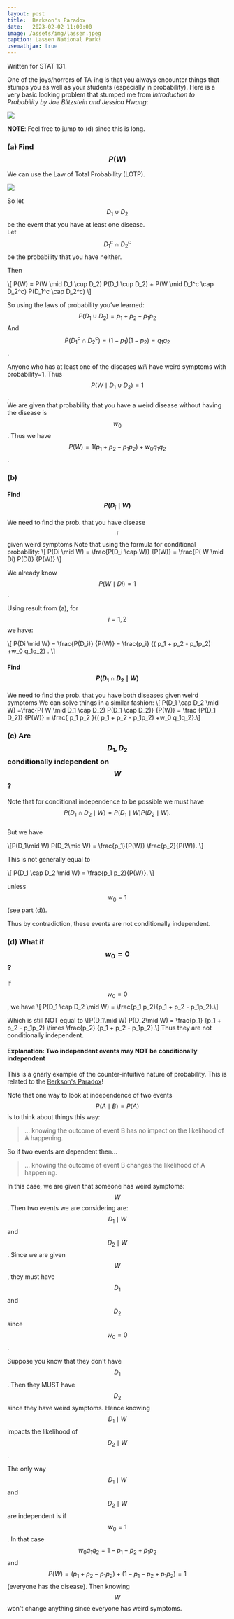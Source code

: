 ```yaml
---
layout: post
title:  Berkson's Paradox
date:   2023-02-02 11:00:00
image: /assets/img/lassen.jpeg
caption: Lassen National Park!
usemathjax: true
---
```


Written for STAT 131.

One of the joys/horrors of TA-ing is that you always encounter things that stumps you as well as your students (especially in probability). Here is a very basic looking problem that stumped me from *Introduction to Probability by Joe Blitzstein and Jessica Hwang*:
<br />


![]({{site.baseurl}}/assets/img/berkson/p37.png)

**NOTE**: Feel free to jump to (d) since this is long.


### (a) Find $$P(W)$$

We can use the Law of Total Probability (LOTP).


![]({{site.baseurl}}/assets/img/berkson/LOPT.png)

So let $$D_1 \cup D_2$$ be the event that you have at least one disease.  
Let $$D_1^c \cap D_2^c$$ be the probability that you have neither.

Then  

\\[ P(W) = P(W \mid D_1 \cup D_2) P(D_1 \cup D_2) + P(W \mid D_1^c \cap D_2^c) P(D_1^c \cap D_2^c) \\]


So using the laws of probability you’ve learned:
 $$P(D_1 \cup D_2) = p_1  + p_2 - p_1p_2$$   And $$P(D_1^c \cap D_2^c)=(1-p_1 )(1-p_2) = q_1q_2$$.

Anyone who has at least one of the diseases *will* have weird symptoms with probability=1.
Thus $$P(W \mid D_1 \cup D_2) =1$$.   
We are given that probability that you have a weird disease without having the disease is $$w_0$$.
Thus we have $$P(W) = 1 ( p_1  + p_2 - p_1p_2) + w_0 q_1 q_2$$.  


### (b)
#### Find $$P(D_i \mid W)$$

We need to find the prob. that you have disease $$i$$ given weird symptoms
Note that using the formula for conditional probability:
 \\[ P(Di \mid W) = \frac{P(D_i \cap W)} {P(W)} = \frac{P( W \mid Di) P(Di)}  {P(W)}   \\]

We already know $$P( W \mid Di)= 1$$.  

Using result from (a), for $$i=1,2$$ we have:

 \\[ P(Di \mid W) = \frac{P(D_i)}  {P(W)} = \frac{p_i} {( p_1  + p_2 - p_1p_2) +w_0 q_1q_2}  . \\]


#### Find $$P(D_1 \cap D_2 \mid W)$$
We need to find the prob. that you have both diseases given weird symptoms
We can solve things in a similar fashion:
\\[ P(D_1 \cap D_2 \mid W) =\frac{P( W \mid D_1 \cap D_2) P(D_1 \cap D_2)}  {P(W)}   = \frac {P(D_1 D_2)} {P(W)} = \frac{ p_1 p_2 }{( p_1  + p_2 - p_1p_2) +w_0 q_1q_2}.\\]


###  (c)  Are $$D_1, D_2$$ conditionally independent on $$W$$?

 Note that for conditional independence to be possible we must have
 $$P(D_1 \cap D_2\mid W) = P(D_1\mid W)  P(D_2\mid W).$$   
But we have

\\[P(D_1\mid W)  P(D_2\mid W)  = \frac{p_1}{P(W)}    \frac{p_2}{P(W)}. \\]    

This is not generally equal to

\\[ P(D_1 \cap D_2 \mid W) = \frac{p_1 p_2}{P(W)}.  \\]

unless $$w_0=1$$ (see part (d)).  

Thus by contradiction, these events are not conditionally independent.  

### (d) What if $$w_0=0$$?  

If $$w_0=0$$, we have \\[ P(D_1 \cap D_2 \mid W) = \frac{p_1 p_2}{p_1 + p_2 - p_1p_2}.\\]


Which is still NOT equal to \\[P(D_1\mid W)  P(D_2\mid W) =  \frac{p_1} {p_1  + p_2 - p_1p_2} \times \frac{p_2} {p_1  + p_2 - p_1p_2}.\\]
Thus they are not conditionally independent.  

#### Explanation: Two independent events may NOT be conditionally independent

This is a gnarly example of the counter-intuitive nature of probability.
This is related to the [Berkson's Paradox](https://en.wikipedia.org/wiki/Berkson%27s_paradox)!


Note that one way to look at independence of two events $$P(A \mid B) = P(A)$$ is to think about things this way:

> ...  knowing the outcome of event B has no impact on the likelihood of A happening.

So if two events are dependent then...

> ...  knowing the outcome of event B changes the likelihood of A happening.


In this case, we are given that someone has weird symptoms: $$W$$ .
Then two events we are considering are:  $$D_1 \mid  W$$ and $$D_2 \mid  W$$.
Since we are given $$W$$, they must have $$D_1$$ and $$D_2$$ since $$w_0=0$$.

Suppose you know that they don't have $$D_1$$.  Then they MUST have $$D_2$$ since they have weird symptoms.
Hence knowing $$D_1 \mid W$$ impacts the likelihood of $$D_2 \mid W$$.

The only way $$D_1 \mid  W$$ and $$D_2 \mid  W$$ are independent is if $$w_0=1$$.
In that case $$w_0 q_1q_2 = 1-p_1 -p_2 +p_1 p_2$$ and
$$P(W) = (p_1  + p_2 - p_1p_2)  + (1-p_1 -p_2 +p_1 p_2) =1$$ (everyone has the disease).
Then knowing $$W$$ won't change anything since everyone has weird symptoms.
